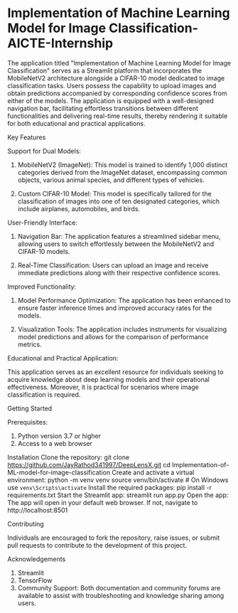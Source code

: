 # Implementation of Machine Learning Model for Image Classification-AICTE-Internship

The application titled "Implementation of Machine Learning Model for Image Classification" serves as a Streamlit platform that incorporates the MobileNetV2 architecture alongside a CIFAR-10 model dedicated to image classification tasks. Users possess the capability to upload images and obtain predictions accompanied by corresponding confidence scores from either of the models. The application is equipped with a well-designed navigation bar, facilitating effortless transitions between different functionalities and delivering real-time results, thereby rendering it suitable for both educational and practical applications.

Key Features

Support for Dual Models:

1. MobileNetV2 (ImageNet): This model is trained to identify 1,000 distinct categories derived from the ImageNet dataset, encompassing common objects, various animal species, and different types of vehicles.
   
2. Custom CIFAR-10 Model: This model is specifically tailored for the classification of images into one of ten designated categories, which include airplanes, automobiles, and birds.

User-Friendly Interface:

1. Navigation Bar: The application features a streamlined sidebar menu, allowing users to switch effortlessly between the MobileNetV2 and CIFAR-10 models.
   
2. Real-Time Classification: Users can upload an image and receive immediate predictions along with their respective confidence scores.

Improved Functionality:

1. Model Performance Optimization: The application has been enhanced to ensure faster inference times and improved accuracy rates for the models.
   
2. Visualization Tools: The application includes instruments for visualizing model predictions and allows for the comparison of performance metrics.

Educational and Practical Application:

This application serves as an excellent resource for individuals seeking to acquire knowledge about deep learning models and their operational effectiveness. Moreover, it is practical for scenarios where image classification is required.

Getting Started

Prerequisites:

1. Python version 3.7 or higher
2. Access to a web browser

Installation
Clone the repository:
git clone https://github.com/JayRathod341997/DeepLensX.git
cd Implementation-of-ML-model-for-image-classification
Create and activate a virtual environment:
python -m venv venv
source venv/bin/activate   # On Windows use `venv\Scripts\activate`
Install the required packages:
pip install -r requirements.txt
Start the Streamlit app:
streamlit run app.py
Open the app: The app will open in your default web browser. If not, navigate to http://localhost:8501



Contributing

Individuals are encouraged to fork the repository, raise issues, or submit pull requests to contribute to the development of this project.

Acknowledgements

1. Streamlit
2. TensorFlow
3. Community Support: Both documentation and community forums are available to assist with troubleshooting and knowledge sharing among users.
